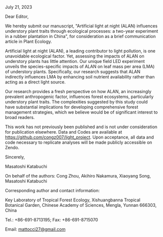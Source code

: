 July 21, 2023

Dear Editor,

We hereby submit our manuscript, "Artificial light at night (ALAN) influences understory plant traits through ecological processes: a two-year experiment in a rubber plantation in China", for consideration as a brief communication article in Plant Ecology.

Artificial light at night (ALAN), a leading contributor to light pollution, is one unavoidable ecological factor.
Yet, assessing the impacts of ALAN on understory plants has little attention.
Our unique field LED experiment unveils the species-specific impacts of ALAN on leaf mass per area (LMA) of understory plants.
Specifically, our research suggests that ALAN indirectly influences LMA by enhancing soil nutrient availability rather than acting as a direct light source.

Our research provides a fresh perspective on how ALAN, an increasingly prevalent anthropogenic factor, influences forest ecosystems, particularly understory plant traits.
The complexities suggested by this study could have substantial implications for developing comprehensive forest management strategies, which we believe would be of significant interest to broad readers.

This work has not previously been published and is not under consideration for publication elsewhere.
Data and Codes are available at https://github.com/congz007/light_project. 
Upon acceptance, all data and code necessary to replicate analyses will be made publicly accessible on Zendo.

Sincerely,

Masatoshi Katabuchi

On behalf of the authors:
Cong Zhou, Akihiro Nakamura, Xiaoyang Song, Masatoshi Katabuchi

Corresponding author and contact information:

Key Laboratory of Tropical Forest Ecology, Xishuangbanna Tropical Botanical Garden, Chinese Academy of Sciences, Mengla, Yunnan 666303, China

Tel.: +86-691-8713195; Fax: +86-691-8715070

Email: mattocci27@gmail.com

